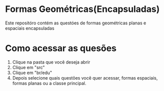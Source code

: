 # Formas Geométricas(Encapsuladas)
Este repositóro contém as questóes de formas geométricas planas e espaciais encapsuladas

# Como acessar as quesões 

1. Clique na pasta que você deseja abrir
2. Clique em "src"
3. Clique em "br/edu"
4. Depois selecione quais questões você quer acessar, formas espaciais, formas planas ou a classe principal.
